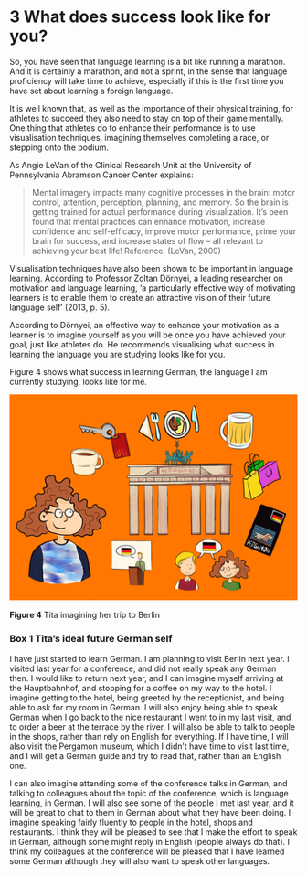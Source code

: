 # 3 What does success look like for you?


So, you have seen that language learning is a bit like running a marathon. And it is certainly a marathon, and not a sprint, in the sense that language proficiency will take time to achieve, especially if this is the first time you have set about learning a foreign language.

It is well known that, as well as the importance of their physical training, for athletes to succeed they also need to stay on top of their game mentally. One thing that athletes do to enhance their performance is to use visualisation techniques, imagining themselves completing a race, or stepping onto the podium.

As Angie LeVan of the Clinical Research Unit at the University of Pennsylvania Abramson Cancer Center explains:

<!--Quote id=-->
>Mental imagery impacts many cognitive processes in the brain: motor control, attention, perception, planning, and memory. So the brain is getting trained for actual performance during visualization. It’s been found that mental practices can enhance motivation, increase confidence and self-efficacy, improve motor performance, prime your brain for success, and increase states of flow – all relevant to achieving your best life!
Reference: (LeVan, 2009)




Visualisation techniques have also been shown to be important in language learning. According to Professor Zoltan Dörnyei, a leading researcher on motivation and language learning, ‘a particularly effective way of motivating learners is to enable them to create an attractive vision of their future language self’ (2013, p. 5).

According to Dörnyei, an effective way to enhance your motivation as a learner is to imagine yourself as you will be once you have achieved your goal, just like athletes do. He recommends visualising what success in learning the language you are studying looks like for you.

Figure 4 shows what success in learning German, the language I am currently studying, looks like for me.


![This is cartoon. It shows Tita surrounded by illustrations of items connected to a trip to Germany, for example a pint of beer, a ticket, and shopping bags.](../images/language_boc_w1_f04.tif.jpg)


__Figure 4__ Tita imagining her trip to Berlin



### Box 1 Tita’s ideal future German self

I have just started to learn German. I am planning to visit Berlin next year. I visited last year for a conference, and did not really speak any German then. I would like to return next year, and I can imagine myself arriving at the Hauptbahnhof, and stopping for a coffee on my way to the hotel. I imagine getting to the hotel, being greeted by the receptionist, and being able to ask for my room in German. I will also enjoy being able to speak German when I go back to the nice restaurant I went to in my last visit, and to order a beer at the terrace by the river. I will also be able to talk to people in the shops, rather than rely on English for everything. If I have time, I will also visit the Pergamon museum, which I didn’t have time to visit last time, and I will get a German guide and try to read that, rather than an English one. 

I can also imagine attending some of the conference talks in German, and talking to colleagues about the topic of the conference, which is language learning, in German. I will also see some of the people I met last year, and it will be great to chat to them in German about what they have been doing. I imagine speaking fairly fluently to people in the hotel, shops and restaurants. I think they will be pleased to see that I make the effort to speak in German, although some might reply in English (people always do that). I think my colleagues at the conference will be pleased that I have learned some German although they will also want to speak other languages.



